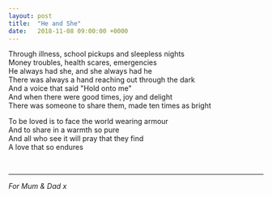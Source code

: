 ```yaml
---
layout: post
title:  "He and She"
date:   2018-11-08 09:00:00 +0000
---
```

Through illness, school pickups and sleepless nights  
Money troubles, health scares, emergencies  
He always had she, and she always had he  
There was always a hand reaching out through the dark  
And a voice that said "Hold onto me"  
And when there were good times, joy and delight  
There was someone to share them, made ten times as bright  

To be loved is to face the world wearing armour  
And to share in a warmth so pure  
And all who see it will pray that they find  
A love that so endures  

&nbsp;  

---
*For Mum & Dad x*
